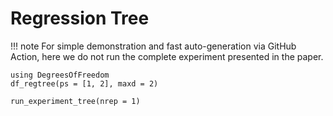 # Regression Tree

!!! note
    For simple demonstration and fast auto-generation via GitHub Action, here we do not run the complete experiment presented in the paper. 

```@example
using DegreesOfFreedom
df_regtree(ps = [1, 2], maxd = 2)
```

```@example
run_experiment_tree(nrep = 1)
```
